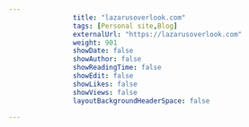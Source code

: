 ```yaml
---
                title: "lazarusoverlook.com"
                tags: [Personal site,Blog]
                externalUrl: "https://lazarusoverlook.com"
                weight: 901
                showDate: false
                showAuthor: false
                showReadingTime: false
                showEdit: false
                showLikes: false
                showViews: false
                layoutBackgroundHeaderSpace: false
                
---
```

